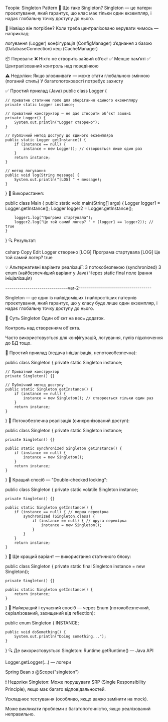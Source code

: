 Теорія: Singleton Pattern
🔹 Що таке Singleton?
Singleton — це патерн проєктування, який гарантує,
що клас має тільки один екземпляр,
і надає глобальну точку доступу до нього.

🔧 Навіщо він потрібен?
Коли треба централізовано керувати чимось — наприклад:

логування (Logger)
конфігурація (ConfigManager)
з’єднання з базою (DatabaseConnection)
кеш (CacheManager)

📦 Переваги:
❌ Ніхто не створить зайвий об’єкт
✅ Менше пам’яті
✅ Централізований контроль над поведінкою

⚠️ Недоліки:
Якщо зловживати — може стати глобальною змінною (поганий стиль)
У багатопотоковості потребує захисту

✅ Простий приклад (Java)
public class Logger {

    // приватне статичне поле для зберігання єдиного екземпляру
    private static Logger instance;

    // приватний конструктор — не дає створити об’єкт ззовні
    private Logger() {
        System.out.println("Logger створено");
    }

    // публічний метод доступу до єдиного екземпляра
    public static Logger getInstance() {
        if (instance == null) {
            instance = new Logger(); // створюється лише один раз
        }
        return instance;
    }

    // метод логування
    public void log(String message) {
        System.out.println("[LOG] " + message);
    }
}
🧪 Використання:

public class Main {
public static void main(String[] args) {
Logger logger1 = Logger.getInstance();
Logger logger2 = Logger.getInstance();

        logger1.log("Програма стартувала");
        logger2.log("Це той самий логер? " + (logger1 == logger2)); // true
    }
}
🔍 Результат:

csharp
Copy
Edit
Logger створено
[LOG] Програма стартувала
[LOG] Це той самий логер? true

💡 Альтернативні варіанти реалізації:
З потокобезпекою (synchronized)
З enum (найбезпечніший варіант у Java)
Через static final поле (рання ініціалізація)

-------------------------------var-2------------------------------------

Singleton — це один із найвідоміших і найпростіших патернів проєктування, який гарантує, що у класу буде лише один екземпляр, і надає глобальну точку доступу до нього.

🔹 Суть Singleton
Один об'єкт на весь додаток.

Контроль над створенням об'єкта.

Часто використовується для конфігурацій, логування, пулів підключення до БД тощо.

🔧 Простий приклад (ледача ініціалізація, непотокобезпечна):

public class Singleton {
private static Singleton instance;

    // Приватний конструктор
    private Singleton() {}

    // Публічний метод доступу
    public static Singleton getInstance() {
        if (instance == null) {
            instance = new Singleton(); // створюється тільки один раз
        }
        return instance;
    }
}
🔧 Потокобезпечна реалізація (синхронізований доступ):

public class Singleton {
private static Singleton instance;

    private Singleton() {}

    public static synchronized Singleton getInstance() {
        if (instance == null) {
            instance = new Singleton();
        }
        return instance;
    }
}
🔧 Кращий спосіб — "Double-checked locking":

public class Singleton {
private static volatile Singleton instance;

    private Singleton() {}

    public static Singleton getInstance() {
        if (instance == null) { // перша перевірка
            synchronized (Singleton.class) {
                if (instance == null) { // друга перевірка
                    instance = new Singleton();
                }
            }
        }
        return instance;
    }
}
🔧 Ще кращий варіант — використання статичного блоку:

public class Singleton {
private static final Singleton instance = new Singleton();

    private Singleton() {}

    public static Singleton getInstance() {
        return instance;
    }
}
🔧 Найкращий і сучасний спосіб — через Enum (потокобезпечний, серіалізований, захищений від reflection):

public enum Singleton {
INSTANCE;

    public void doSomething() {
        System.out.println("Doing something...");
    }
}
🔍 Де використовується Singleton:
Runtime.getRuntime() — Java API

Logger.getLogger(...) — логери

Spring Bean з @Scope("singleton")

❗ Недоліки Singleton:
Може порушувати SRP (Single Responsibility Principle), якщо має багато відповідальностей.

Ускладнює тестування (особливо, якщо важко замінити на mock).

Може викликати проблеми з багатопоточністю, якщо реалізований неправильно.


